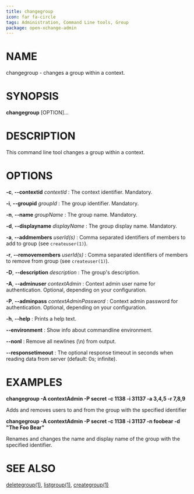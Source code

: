 ```yaml
---
title: changegroup
icon: far fa-circle
tags: Administration, Command Line tools, Group
package: open-xchange-admin
---
```


# NAME

changegroup - changes a group within a context.

# SYNOPSIS

**changegroup** [OPTION]...

# DESCRIPTION

This command line tool changes a group within a context.

# OPTIONS

**-c**, **--contextid** *contextId*
: The context identifier. Mandatory.

**-i**, **--groupid** *groupId*
: The group identifier. Mandatory.

**-n**, **--name** *groupName*
: The group name. Mandatory.

**-d**, **--displayname** *displayName*
: The group display name. Mandatory.

**-a**, **--addmembers** *userId(s)*
: Comma separated identifiers of members to add to group (see `createuser(1)`).

**-r**, **--removemembers** *userId(s)*
: Comma separated identifiers of members to remove from group (see `createuser(1)`).

**-D**, **--description** *description*
: The group's description.

**-A**, **--adminuser** *contextAdmin*
: Context admin user name for authentication. Optional, depending on your configuration.

**-P**, **--adminpass** *contextAdminPassword*
: Context admin password for authentication. Optional, depending on your configuration.

**-h**, **--help**
: Prints a help text.

**--environment**
: Show info about commandline environment.

**--nonl**
: Remove all newlines (\\n) from output.

**--responsetimeout**
: The optional response timeout in seconds when reading data from server (default: 0s; infinite).

# EXAMPLES

**changegroup -A contextAdmin -P secret -c 1138 -i 31137 -a 3,4,5 -r 7,8,9**

Adds and removes users to and from the group with the specified identifier

**changegroup -A contextAdmin -P secret -c 1138 -i 31137 -n foobear -d "The Foo Bear"**

Renames and changes the name and display name of the group with the specified identifier.

# SEE ALSO

[deletegroup(1)](deletegroup.html), [listgroup(1)](listgroup.html), [creategroup(1)](creategroup.html)
